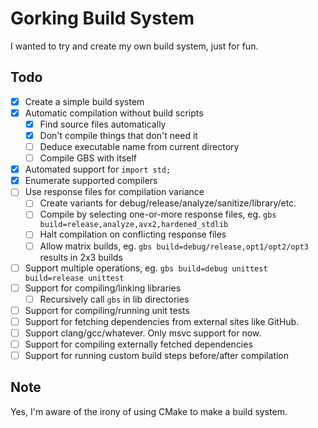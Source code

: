 # Gorking Build System
I wanted to try and create my own build system, just for fun.

## Todo
- [x] Create a simple build system
- [x] Automatic compilation without build scripts
	- [x] Find source files automatically
	- [x] Don't compile things that don't need it
    - [ ] Deduce executable name from current directory
	- [ ] Compile GBS with itself
- [x] Automated support for `import std;`
- [x] Enumerate supported compilers
- [ ] Use response files for compilation variance
    - [ ] Create variants for debug/release/analyze/sanitize/library/etc.
	- [ ] Compile by selecting one-or-more response files, eg. `gbs build=release,analyze,avx2,hardened_stdlib`
	- [ ] Halt compilation on conflicting response files
	- [ ] Allow matrix builds, eg. `gbs build=debug/release,opt1/opt2/opt3` results in 2x3 builds
- [ ] Support multiple operations, eg. `gbs build=debug unittest build=release unittest`
- [ ] Support for compiling/linking libraries
	- [ ] Recursively call `gbs` in lib directories
- [ ] Support for compiling/running unit tests
- [ ] Support for fetching dependencies from external sites like GitHub.
- [ ] Support clang/gcc/whatever. Only msvc support for now.
- [ ] Support for compiling externally fetched dependencies
- [ ] Support for running custom build steps before/after compilation

## Note
Yes, I'm aware of the irony of using CMake to make a build system.
